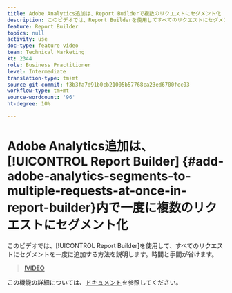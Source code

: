 ```yaml
---
title: Adobe Analytics追加は、Report Builderで複数のリクエストにセグメント化
description: このビデオでは、Report Builderを使用してすべてのリクエストにセグメントを一度に追加する方法を説明します。これにより、時間と手間を省くことができます。
feature: Report Builder
topics: null
activity: use
doc-type: feature video
team: Technical Marketing
kt: 2344
role: Business Practitioner
level: Intermediate
translation-type: tm+mt
source-git-commit: f3b3fa7d91b0cb21005b57768ca23ed6700fcc03
workflow-type: tm+mt
source-wordcount: '96'
ht-degree: 10%

---
```



# Adobe Analytics追加は、[!UICONTROL Report Builder] {#add-adobe-analytics-segments-to-multiple-requests-at-once-in-report-builder}内で一度に複数のリクエストにセグメント化

このビデオでは、[!UICONTROL Report Builder]を使用して、すべてのリクエストにセグメントを一度に追加する方法を説明します。時間と手間が省けます。

>[!VIDEO](https://video.tv.adobe.com/v/25445/?quality=12)

この機能の詳細については、[ドキュメント](https://marketing.adobe.com/resources/help/ja_JP/arb/index.html)を参照してください。
